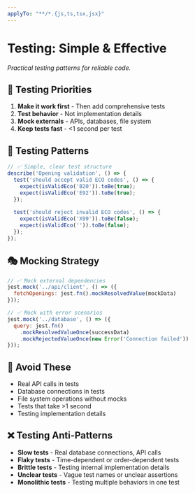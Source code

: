 ```yaml
---
applyTo: "**/*.{js,ts,tsx,jsx}"
---
```


# Testing: Simple & Effective

*Practical testing patterns for reliable code.*

## 🎯 Testing Priorities
1. **Make it work first** - Then add comprehensive tests
2. **Test behavior** - Not implementation details
3. **Mock externals** - APIs, databases, file system
4. **Keep tests fast** - <1 second per test

## 🧪 Testing Patterns
```javascript
// ✅ Simple, clear test structure
describe('Opening validation', () => {
  test('should accept valid ECO codes', () => {
    expect(isValidEco('B20')).toBe(true);
    expect(isValidEco('E92')).toBe(true);
  });
  
  test('should reject invalid ECO codes', () => {
    expect(isValidEco('X99')).toBe(false);
    expect(isValidEco('')).toBe(false);
  });
});
```

## 🎭 Mocking Strategy
```javascript
// ✅ Mock external dependencies
jest.mock('../api/client', () => ({
  fetchOpenings: jest.fn().mockResolvedValue(mockData)
}));

// ✅ Mock with error scenarios
jest.mock('../database', () => ({
  query: jest.fn()
    .mockResolvedValueOnce(successData)
    .mockRejectedValueOnce(new Error('Connection failed'))
}));
```

## 🚫 Avoid These
- Real API calls in tests
- Database connections in tests  
- File system operations without mocks
- Tests that take >1 second
- Testing implementation details

## ❌ Testing Anti-Patterns
- **Slow tests** - Real database connections, API calls
- **Flaky tests** - Time-dependent or order-dependent tests
- **Brittle tests** - Testing internal implementation details
- **Unclear tests** - Vague test names or unclear assertions
- **Monolithic tests** - Testing multiple behaviors in one test
